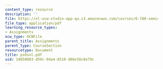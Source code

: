 ```yaml
---
content_type: resource
description: ''
file: https://ol-ocw-studio-app-qa.s3.amazonaws.com/courses/6-780-semiconductor-manufacturing-spring-2003/18850083d59c9da48510d86e38c8e79c_ps6sol.pdf
file_type: application/pdf
learning_resource_types:
- Assignments
ocw_type: OCWFile
parent_title: Assignments
parent_type: CourseSection
resourcetype: Document
title: ps6sol.pdf
uid: 18850083-d59c-9da4-8510-d86e38c8e79c
---
```

